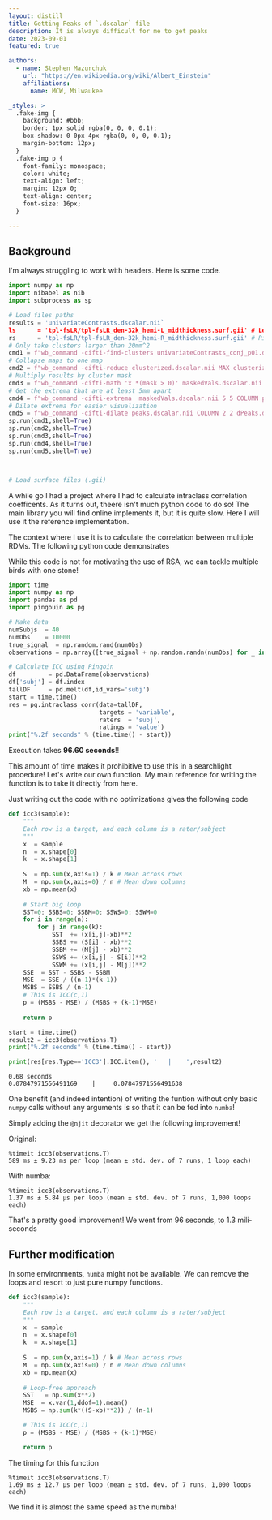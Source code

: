 ```yaml
---
layout: distill
title: Getting Peaks of `.dscalar` file
description: It is always difficult for me to get peaks
date: 2023-09-01
featured: true

authors:
  - name: Stephen Mazurchuk
    url: "https://en.wikipedia.org/wiki/Albert_Einstein"
    affiliations:
      name: MCW, Milwaukee

_styles: >
  .fake-img {
    background: #bbb;
    border: 1px solid rgba(0, 0, 0, 0.1);
    box-shadow: 0 0px 4px rgba(0, 0, 0, 0.1);
    margin-bottom: 12px;
  }
  .fake-img p {
    font-family: monospace;
    color: white;
    text-align: left;
    margin: 12px 0;
    text-align: center;
    font-size: 16px;
  }

---
```


## Background

I'm always struggling to work with headers. Here is some code.

```python
import numpy as np
import nibabel as nib
import subprocess as sp

# Load files paths
results = 'univariateContrasts.dscalar.nii`
ls      = 'tpl-fsLR/tpl-fsLR_den-32k_hemi-L_midthickness.surf.gii' # Left surface
rs      = 'tpl-fsLR/tpl-fsLR_den-32k_hemi-R_midthickness.surf.gii' # Right surface
# Only take clusters larger than 20mm^2
cmd1 = f"wb_command -cifti-find-clusters univariateContrasts_conj_p01.dscalar.nii 0 20 0 20 COLUMN clusterized.dscalar.nii -left-surface {ls} -right-surface {rs}"
# Collapse maps to one map
cmd2 = f"wb_command -cifti-reduce clusterized.dscalar.nii MAX clusterized.dscalar.nii"
# Multiply results by cluster mask
cmd3 = f"wb_command -cifti-math 'x *(mask > 0)' maskedVals.dscalar.nii -var x univariateContrasts_conj_p01.dscalar.nii -var mask clusterized.dscalar.nii"
# Get the extrema that are at least 5mm apart
cmd4 = f"wb_command -cifti-extrema  maskedVals.dscalar.nii 5 5 COLUMN peaks.dscalar.nii -left-surface {ls} -right-surface {rs} -only-maxima"
# Dilate extrema for easier visualization
cmd5 = f"wb_command -cifti-dilate peaks.dscalar.nii COLUMN 2 2 dPeaks.dscalar.nii -left-surface {ls} -right-surface {rs}"
sp.run(cmd1,shell=True)
sp.run(cmd2,shell=True)
sp.run(cmd3,shell=True)
sp.run(cmd4,shell=True)
sp.run(cmd5,shell=True)



# Load surface files (.gii)

```




A while go I had a project where I had to calculate intraclass correlation coefficents. As it turns out, theere isn't much python code to do so! The main library you will find online implements it, but it is quite slow. Here I will use it the reference implementation.

The context where I use it is to calculate the correlation between multiple RDMs. The following python code demonstrates 

While this code is not for motivating the use of RSA, we can tackle multiple birds with one stone! 


```python
import time
import numpy as np
import pandas as pd
import pingouin as pg

# Make data
numSubjs  = 40
numObs    = 10000   
true_signal  = np.random.rand(numObs)
observations = np.array([true_signal + np.random.randn(numObs) for _ in range(numSubjs)])

# Calculate ICC using Pingoin
df         = pd.DataFrame(observations)
df['subj'] = df.index
tallDF     = pd.melt(df,id_vars='subj')
start = time.time() 
res = pg.intraclass_corr(data=tallDF,
                         targets = 'variable',
                         raters  = 'subj',
                         ratings = 'value')
print("%.2f seconds" % (time.time() - start))
```
Execution takes **96.60 seconds**!!

This amount of time makes it prohibitive to use this in a searchlight procedure! Let's write our own function. My main reference for writing the function is to take it directly from here.

Just writing out the code with no optimizations gives the following code

```python
def icc3(sample):
    """
    Each row is a target, and each column is a rater/subject
    """
    x  = sample  
    n  = x.shape[0]
    k  = x.shape[1]
    
    S  = np.sum(x,axis=1) / k # Mean across rows
    M  = np.sum(x,axis=0) / n # Mean down columns
    xb = np.mean(x)
    
    # Start big loop
    SST=0; SSBS=0; SSBM=0; SSWS=0; SSWM=0
    for i in range(n):
        for j in range(k):
            SST  += (x[i,j]-xb)**2
            SSBS += (S[i] - xb)**2
            SSBM += (M[j] - xb)**2
            SSWS += (x[i,j] - S[i])**2
            SSWM += (x[i,j] - M[j])**2
    SSE  = SST - SSBS - SSBM
    MSE  = SSE / ((n-1)*(k-1))
    MSBS = SSBS / (n-1)
    # This is ICC(c,1)
    p = (MSBS - MSE) / (MSBS + (k-1)*MSE)  
    
    return p

start = time.time() 
result2 = icc3(observations.T)
print("%.2f seconds" % (time.time() - start))

print(res[res.Type=='ICC3'].ICC.item(), '   |    ',result2)
```
```pre
0.68 seconds
0.07847971556491169    |     0.07847971556491638
```

One benefit (and indeed intention) of writing the funtion without only basic `numpy` calls without any arguments is so that it can be fed into `numba`!

Simply adding the `@njit` decorator we get the following improvement!

Original:
```shell
%timeit icc3(observations.T)
589 ms ± 9.23 ms per loop (mean ± std. dev. of 7 runs, 1 loop each)
```
With numba:

```shell
%timeit icc3(observations.T)
1.37 ms ± 5.84 µs per loop (mean ± std. dev. of 7 runs, 1,000 loops each)
```

That's a pretty good improvement! We went from 96 seconds, to 1.3 mili-seconds

## Further modification

In some environments, `numba` might not be available. We can remove the loops and resort to just pure numpy functions.

```python
def icc3(sample):
    """
    Each row is a target, and each column is a rater/subject
    """
    x  = sample  
    n  = x.shape[0]
    k  = x.shape[1]
    
    S  = np.sum(x,axis=1) / k # Mean across rows
    M  = np.sum(x,axis=0) / n # Mean down columns
    xb = np.mean(x)
    
    # Loop-free approach
    SST   = np.sum(x**2)
    MSE  = x.var(1,ddof=1).mean() 
    MSBS = np.sum(k*((S-xb)**2)) / (n-1)

    # This is ICC(c,1)
    p = (MSBS - MSE) / (MSBS + (k-1)*MSE) 

    return p
```

The timing for this function

```shell
%timeit icc3(observations.T)
1.69 ms ± 12.7 µs per loop (mean ± std. dev. of 7 runs, 1,000 loops each)
```

We find it is almost the same speed as the numba!
